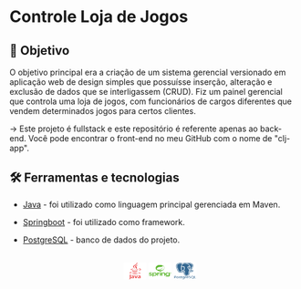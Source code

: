 # Controle Loja de Jogos

## 📌 Objetivo
O objetivo principal era a criação de um sistema gerencial versionado em aplicação web de design simples que possuísse inserção, alteração e exclusão de dados que se interligassem (CRUD). Fiz um painel gerencial que controla uma loja de jogos, com funcionários de cargos diferentes que vendem determinados jogos para certos clientes.
<P>-> Este projeto é fullstack e este repositório é referente apenas ao back-end. Você pode encontrar o front-end no meu GitHub com o nome de "clj-app".</P>


## 🛠️ Ferramentas e tecnologias

* [Java](https://www.java.com/pt-BR/) - foi utilizado como linguagem principal gerenciada em Maven.
* [Springboot](https://spring.io/projects/spring-boot) - foi utilizado como framework.
* [PostgreSQL](https://www.postgresql.org/) - banco de dados do projeto.

  <div style="display: inline_block; padding: 0 auto" align="center"><br>
    <img align="center" alt="Java" height="30" width="40" href="#" src="https://raw.githubusercontent.com/devicons/devicon/1119b9f84c0290e0f0b38982099a2bd027a48bf1/icons/java/java-plain-wordmark.svg">
    <img align="center" alt="Spring Boot" height="30" width="40" href="#" src="https://raw.githubusercontent.com/devicons/devicon/1119b9f84c0290e0f0b38982099a2bd027a48bf1/icons/spring/spring-original-wordmark.svg">
    <img align="center" alt="PostgreSQL" height="30" width="40" href="#" src="https://raw.githubusercontent.com/devicons/devicon/1119b9f84c0290e0f0b38982099a2bd027a48bf1/icons/postgresql/postgresql-plain-wordmark.svg"> 
  </div>












